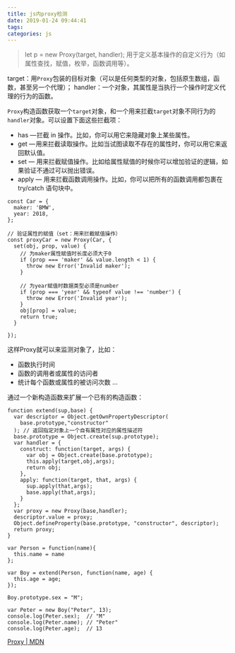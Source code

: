 ```yaml
---
title: js内proxy检测
date: 2019-01-24 09:44:41
tags:
categories: js
---
```


> let p = new Proxy(target, handler);
用于定义基本操作的自定义行为（如属性查找，赋值，枚举，函数调用等）。

target：用`Proxy`包装的目标对象（可以是任何类型的对象，包括原生数组，函数，甚至另一个代理）；
handler：一个对象，其属性是当执行一个操作时定义代理的行为的函数。

`Proxy`构造函数获取一个` target `对象，和一个用来拦截` target `对象不同行为的` handler `对象。可以设置下面这些拦截项：
- has — 拦截 in 操作。比如，你可以用它来隐藏对象上某些属性。
- get — 用来拦截读取操作。比如当试图读取不存在的属性时，你可以用它来返回默认值。
- set — 用来拦截赋值操作。比如给属性赋值的时候你可以增加验证的逻辑，如果验证不通过可以抛出错误。
- apply — 用来拦截函数调用操作。比如，你可以把所有的函数调用都包裹在 try/catch 语句块中。

```
const Car = {
  maker: 'BMW',
  year: 2018,
};

// 验证属性的赋值（set：用来拦截赋值操作）
const proxyCar = new Proxy(Car, {
  set(obj, prop, value) {
    // 为maker属性赋值时长度必须大于0
    if (prop === 'maker' && value.length < 1) {
      throw new Error('Invalid maker');
    }

    // 为year赋值时数据类型必须是number
    if (prop === 'year' && typeof value !== 'number') {
      throw new Error('Invalid year');
    }
    obj[prop] = value;
    return true;
  }

});
```

这样Proxy就可以来监测对象了，比如：
- 函数执行时间
- 函数的调用者或属性的访问者
- 统计每个函数或属性的被访问次数
...

通过一个新构造函数来扩展一个已有的构造函数：
```
function extend(sup,base) {
  var descriptor = Object.getOwnPropertyDescriptor(
    base.prototype,"constructor"
  ); // 返回指定对象上一个自有属性对应的属性描述符
  base.prototype = Object.create(sup.prototype);
  var handler = {
    construct: function(target, args) {
      var obj = Object.create(base.prototype);
      this.apply(target,obj,args);
      return obj;
    },
    apply: function(target, that, args) {
      sup.apply(that,args);
      base.apply(that,args);
    }
  };
  var proxy = new Proxy(base,handler);
  descriptor.value = proxy;
  Object.defineProperty(base.prototype, "constructor", descriptor);
  return proxy;
}

var Person = function(name){
  this.name = name
};

var Boy = extend(Person, function(name, age) {
  this.age = age;
});

Boy.prototype.sex = "M";

var Peter = new Boy("Peter", 13);
console.log(Peter.sex);  // "M"
console.log(Peter.name); // "Peter"
console.log(Peter.age);  // 13
```

[Proxy | MDN](https://developer.mozilla.org/zh-CN/docs/Web/JavaScript/Reference/Global_Objects/Proxy)